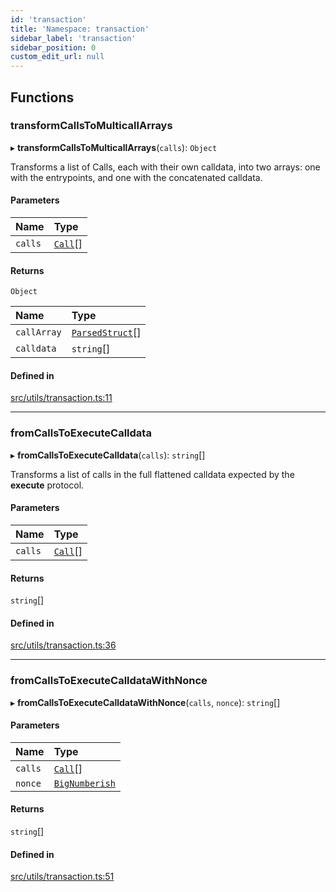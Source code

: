 ```yaml
---
id: 'transaction'
title: 'Namespace: transaction'
sidebar_label: 'transaction'
sidebar_position: 0
custom_edit_url: null
---
```


## Functions

### transformCallsToMulticallArrays

▸ **transformCallsToMulticallArrays**(`calls`): `Object`

Transforms a list of Calls, each with their own calldata, into
two arrays: one with the entrypoints, and one with the concatenated calldata.

#### Parameters

| Name    | Type                           |
| :------ | :----------------------------- |
| `calls` | [`Call`](../modules.md#call)[] |

#### Returns

`Object`

| Name        | Type                                           |
| :---------- | :--------------------------------------------- |
| `callArray` | [`ParsedStruct`](../modules.md#parsedstruct)[] |
| `calldata`  | `string`[]                                     |

#### Defined in

[src/utils/transaction.ts:11](https://github.com/PhilippeR26/starknet.js/blob/689c0e5/src/utils/transaction.ts#L11)

---

### fromCallsToExecuteCalldata

▸ **fromCallsToExecuteCalldata**(`calls`): `string`[]

Transforms a list of calls in the full flattened calldata expected
by the **execute** protocol.

#### Parameters

| Name    | Type                           |
| :------ | :----------------------------- |
| `calls` | [`Call`](../modules.md#call)[] |

#### Returns

`string`[]

#### Defined in

[src/utils/transaction.ts:36](https://github.com/PhilippeR26/starknet.js/blob/689c0e5/src/utils/transaction.ts#L36)

---

### fromCallsToExecuteCalldataWithNonce

▸ **fromCallsToExecuteCalldataWithNonce**(`calls`, `nonce`): `string`[]

#### Parameters

| Name    | Type                                  |
| :------ | :------------------------------------ |
| `calls` | [`Call`](../modules.md#call)[]        |
| `nonce` | [`BigNumberish`](num.md#bignumberish) |

#### Returns

`string`[]

#### Defined in

[src/utils/transaction.ts:51](https://github.com/PhilippeR26/starknet.js/blob/689c0e5/src/utils/transaction.ts#L51)
